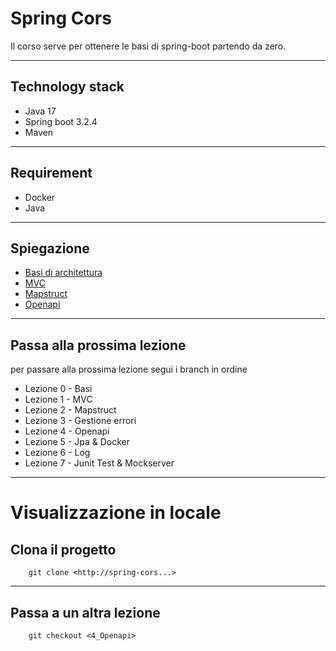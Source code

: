 # Spring Cors

Il corso serve per ottenere le basi di spring-boot partendo da zero.

---

## Technology stack

- Java 17
- Spring boot 3.2.4
- Maven

---

## Requirement

- Docker
- Java

---

## Spiegazione

-  [Basi di architettura](doc%2FBASI.md)
-  [MVC](doc%2FMVC.md)
-  [Mapstruct](doc%2FMapstruct.md)
-  [Openapi](doc%2FOpenapi.md)

---

## Passa alla prossima lezione

per passare alla prossima lezione segui i branch in ordine

- Lezione 0 - Basi
- Lezione 1 - MVC
- Lezione 2 - Mapstruct
- Lezione 3 - Gestione errori
- Lezione 4 - Openapi
- Lezione 5 - Jpa & Docker
- Lezione 6 - Log
- Lezione 7 - Junit Test & Mockserver

---

# Visualizzazione in locale
## Clona il progetto

```shell script
    git clone <http://spring-cors...>
```

---

## Passa a un altra lezione

```shell script
    git checkout <4_Openapi>
```



